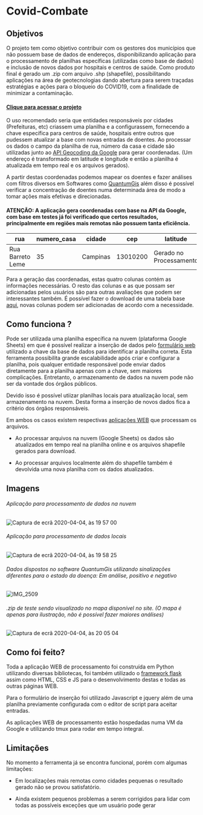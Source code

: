 # Covid-Combate

## Objetivos
O projeto tem como objetivo contribuir com os gestores dos municípios que não possuem base de dados de endereços, disponibilizando aplicação para o processamento de planilhas específicas (utilizadas como base de dados) e inclusão de novos dados por hospitais e centros de saúde. Como produto final é gerado um .zip com arquivo .shp (shapefile), possibilitando  aplicações na área de geotecnologias dando abertura para serem traçadas estratégias e ações para o bloqueio do COVID19, com a finalidade de minimizar a contaminação.

#### [Clique para acessar o projeto](covidcombate.com.br)

O uso recomendado seria que entidades responsáveis por cidades (Prefeituras, etc) criassem uma planilha e a configurassem, fornecendo a chave específica para centros de saúde, hospitais entre outros que pudessem atualizar a base com novas entradas de doentes.
Ao processar os dados o campo da planilha de rua, número da casa e cidade são utilizadas junto ao [API Geocoding da Google](https://developers.google.com/maps/documentation/geocoding/intro) para gerar coordenadas. (Um endereço é transformado em latitude e longitude e então a planilha é atualizada em tempo real e os arquivos gerados). 

A partir destas coordenadas podemos mapear os doentes e fazer análises com filtros diversos em Softwares como [QuantumGis](https://qgis.org/en/site/) além disso é possível verificar a concentração de doentes numa determinada área de modo a tomar ações mais efetivas e direcionadas.

#### ATENÇÃO: A aplicação gera coordenadas com base na API da Google, com base em testes já foi verificado que certos resultados, principalmente em regiões mais remotas não possuem tanta eficiência.

| rua                 | numero_casa  |cidade       |cep|latitude       |longitude      |
| ------------------- | ------------ |------------ | ----|---------------|---------------|
|  Rua Barreto Leme   |  35          | Campinas    | 13010200 |Gerado no Processamento|Gerado no Processamento|

Para a geração das coordenadas, estas quatro colunas contém as informações necessárias. O resto das colunas e as que possam ser adicionadas pelos usuários são para outras avaliações que podem ser interessantes também. É possível fazer o download de  uma tabela base [aqui](https://covidcombate.com.br/escolhaprocessamento.html), novas colunas podem ser adicionadas de acordo com a necessidade.

## Como funciona ?
Pode ser utilizada uma planilha específica na nuvem (plataforma Google Sheets) em que é possível realizar a inserção de dados pelo [formulário web](http://covidcombate.com.br/avisoFormulario.html) utilizado a chave da base de dados para identificar a planilha correta. Esta ferramenta possibilita grande escalabilidade após criar e configurar a planilha, pois qualquer entidade responsável pode enviar dados diretamente para a planilha apenas com a chave, sem maiores complicações. Entretanto, o armazenamento de dados na nuvem pode não ser da vontade dos órgãos públicos.

Devido isso é possível utiizar planilhas locais para atualização local, sem armazenamento na nuvem. Desta forma a inserção de novos dados fica a critério dos órgãos responsáveis. 

Em ambos os casos existem respectivas [aplicações WEB](https://covidcombate.com.br/escolhaprocessamento.html) que processam os arquivos.

* Ao processar arquivos na nuvem (Google Sheets) os dados são atualizados em tempo real na planilha online e os arquivos shapefile gerados para download.

* Ao processar arquivos localmente além do shapefile também é devolvida uma nova planilha com os dados atualizados.

## Imagens

###### Aplicação para processamento de dados na nuvem
![Captura de ecrã 2020-04-04, às 19 57 00](https://user-images.githubusercontent.com/56345369/78459084-78b90580-76ae-11ea-9d59-d2b22d0a363b.png)

###### Aplicação para processamento de dados locais
![Captura de ecrã 2020-04-04, às 19 58 25](https://user-images.githubusercontent.com/56345369/78459115-ac942b00-76ae-11ea-8c8c-36e32d202aae.png)

###### Dados dispostos no software QuantumGis utilizando sinalizações diferentes para o estado da doença: Em análise, positivo e negativo
![IMG_2509](https://user-images.githubusercontent.com/56345369/78459169-17ddfd00-76af-11ea-93c2-420281d159a5.JPG)

###### .zip de teste sendo visualizado no mapa disponível no site. (O mapa é apenas para ilustração, não é possível fazer maiores análises)
![Captura de ecrã 2020-04-04, às 20 05 04](https://user-images.githubusercontent.com/56345369/78459263-bbc7a880-76af-11ea-90f4-4051979ff39f.png)

## Como foi feito?

Toda a aplicação WEB de processamento foi construída em Python utilizando diversas bibliotecas, foi também utilizado o [framework flask](https://flask.palletsprojects.com/en/1.1.x/) assim como HTML, CSS e JS para o desenvolvimento destas e todas as outras páginas WEB.

Para o formulário de inserção foi utilizado Javascript e jquery além de uma planilha previamente configurada com o editor de script para aceitar entradas.

As aplicações WEB de processamento estão hospedadas numa VM da Google e utilizando tmux para rodar em tempo integral. 

## Limitações

No momento a ferramenta já se encontra funcional, porém com algumas limitações:

  * Em localizações mais remotas como cidades pequenas o resultado gerado não se provou satisfatório.
  
  * Ainda existem pequenos problemas a serem corrigidos para lidar com todas as possíveis exceções que um usuário pode gerar









